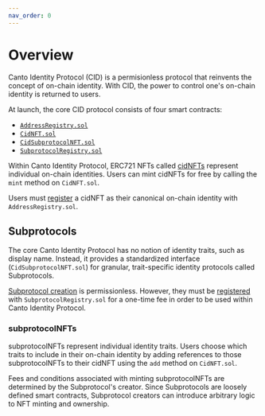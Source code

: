 ```yaml
---
nav_order: 0
---
```


# Overview

Canto Identity Protocol (CID) is a permisionless protocol that reinvents the concept of on-chain identity. With CID, the power to control one's on-chain identity is returned to users.

At launch, the core CID protocol consists of four smart contracts:
- [`AddressRegistry.sol`](https://github.com/mkt-market/canto-identity-protocol/blob/master/src/AddressRegistry.sol)
- [`CidNFT.sol`](https://github.com/mkt-market/canto-identity-protocol/blob/master/src/CidNFT.sol)
- [`CidSubprotocolNFT.sol`](https://github.com/mkt-market/canto-identity-protocol/blob/master/src/CidSubprotocolNFT.sol)
- [`SubprotocolRegistry.sol`](https://github.com/mkt-market/canto-identity-protocol/blob/master/src/SubprotocolRegistry.sol)

Within Canto Identity Protocol, ERC721 NFTs called [cidNFTs](cidNFTs.md) represent individual on-chain identities. Users can mint cidNFTs for free by calling the `mint` method on `CidNFT.sol`.

Users must [register](cidNFTs.md#registering-and-retrieving-cidnfts) a cidNFT as their canonical on-chain identity with `AddressRegistry.sol`.

## Subprotocols

The core Canto Identity Protocol has no notion of identity traits, such as display name. Instead, it provides a standardized interface (`CidSubprotocolNFT.sol`) for granular, trait-specific identity protocols called Subprotocols.

[Subprotocol creation](subprotocol-creation.md) is permissionless. However, they must be [registered](subprotocol-creation.md#subprotocol-registration) with `SubprotocolRegistry.sol` for a one-time fee in order to be used within Canto Identity Protocol.

### subprotocolNFTs

subprotocolNFTs represent individual identity traits. Users choose which traits to include in their on-chain identity by adding references to those subprotocolNFTs to their cidNFT using the `add` method on `CidNFT.sol`.

Fees and conditions associated with minting subprotocolNFTs are determined by the Subprotocol's creator. Since Subprotocols are loosely defined smart contracts, Subprotocol creators can introduce arbitrary logic to NFT minting and ownership.